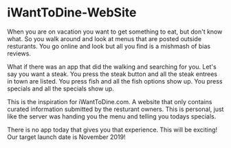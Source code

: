 # iWantToDine-WebSite

When you are on vacation you want to get something to eat, but don't know what. So you walk around and look at menus that are posted outside resturants. You go online and look but all you find is a mishmash of bias reviews.

What if there was an app that did the walking and searching for you. Let's say you want a steak. You press the steak button and all the steak entrees in town are listed. You press fish and all the fish options show up. You press specials and all the specials show up.

This is the inspiration for iWantToDine.com. A website that only contains curated information submitted by the resturant owners. This is personal, just like the server was handing you the menu and telling you todays specials.

There is no app today that gives you that experience. This will be exciting! Our target launch date is November 2019!
